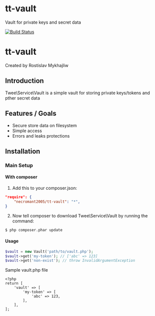 # tt-vault
Vault for private keys and secret data

[![Build Status](https://travis-ci.org/necromant2005/tt-vault.svg?branch=master)](https://travis-ci.org/necromant2005/tt-vault)



tt-vault
=======
Created by Rostislav Mykhajliw

Introduction
------------

Twee\Service\Vault is a simple vault for storing private keys/tokens and pther secret data


Features / Goals
----------------

* Secure store data on filesystem
* Simple access
* Errors and leaks protections

Installation
------------

### Main Setup

#### With composer

1. Add this to your composer.json:

```json
"require": {
    "necromant2005/tt-vault": "*",
}
```

2. Now tell composer to download Twee\Service\Vault by running the command:

```bash
$ php composer.phar update
```

#### Usage

```php
$vault = new Vault('path/to/vault.php');
$vault->get('my-token'); // ['abc' => 123]
$vault->get('non-exist'); // throw InvalidArgumentException
```

Sample vault.php file
```
<?php
return [
    'vault' => [
        'my-token' => [
            'abc' => 123,
        ],
    ],
];
```